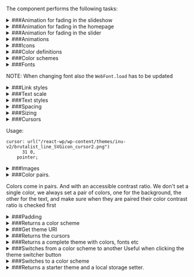 The component performs the following tasks:

<details>
	<summary>###Animation for fading in the slideshow

</summary>
</details>

<details>
	<summary>###Animation for fading in the homepage

</summary>
</details>

<details>
	<summary>###Animation for fading in the slider

</summary>
</details>

<details>
	<summary>###Animations

</summary>
</details>

<details>
	<summary>###Icons

</summary>
</details>

<details>
	<summary>###Color definitions

</summary>
</details>

<details>
	<summary>###Color schemes

</summary>
</details>

<details>
	<summary>###Fonts

NOTE:  When changing font also the `WebFont.load` has to be updated

</summary>
</details>

<details>
	<summary>###Link styles

</summary>
</details>

<details>
	<summary>###Text scale

</summary>
</details>

<details>
	<summary>###Text styles

</summary>
</details>

<details>
	<summary>###Spacing

</summary>
</details>

<details>
	<summary>###Sizing

</summary>
</details>

<details>
	<summary>###Cursors

Usage:

```
cursor: url("/react-wp/wp-content/themes/inu-v2/brutalist_line_SVGicon_cursor2.png")
      31 0,
    pointer;
```

</summary>
</details>

<details>
	<summary>###Images

</summary>
</details>

<details>
	<summary>###Color pairs.

Colors come in pairs. And with an accessible contrast ratio.
We don't set a single color, we always set a pair of colors, one for the background, the other for the text, and make sure when they are paired their color contrast ratio is checked first

</summary>
</details>

<details>
	<summary>###Padding

</summary>
</details>

<details>
	<summary>###Returns a color scheme

</summary>
</details>

<details>
	<summary>###Get theme URI

</summary>
</details>

<details>
	<summary>###Returns the cursors

</summary>
</details>

<details>
	<summary>###Returns a complete theme with colors, fonts etc

</summary>
</details>

<details>
	<summary>###Switches from a color scheme to another
Useful when clicking the theme switcher button

</summary>
</details>

<details>
	<summary>###Switches to a color scheme

</summary>
</details>

<details>
	<summary>###Returns a starter theme and a local storage setter.

</summary>
* Checks if the user / browser prefers dark mode.

* Defines the color scheme based on the above preferences.

* Returns the starter theme

</details>

